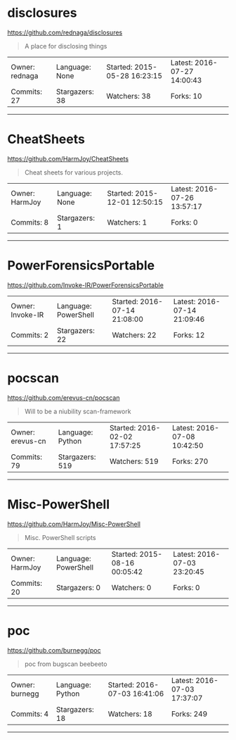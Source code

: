 # disclosures

https://github.com/rednaga/disclosures
<blockquote>
A place for disclosing things
</blockquote>

<table>
<tr><td>Owner: rednaga</td>
    <td>Language: None</td>
    <td>Started: 2015-05-28 16:23:15</td>
    <td>Latest: 2016-07-27 14:00:43</td></tr>
<tr><td>Commits: 27</td>
    <td>Stargazers: 38</td>
    <td>Watchers: 38</td>
    <td>Forks: 10</td></tr>
</table>

---

# CheatSheets

https://github.com/HarmJoy/CheatSheets
<blockquote>
Cheat sheets for various projects.
</blockquote>

<table>
<tr><td>Owner: HarmJoy</td>
    <td>Language: None</td>
    <td>Started: 2015-12-01 12:50:15</td>
    <td>Latest: 2016-07-26 13:57:17</td></tr>
<tr><td>Commits: 8</td>
    <td>Stargazers: 1</td>
    <td>Watchers: 1</td>
    <td>Forks: 0</td></tr>
</table>

---

# PowerForensicsPortable

https://github.com/Invoke-IR/PowerForensicsPortable
<blockquote>
<no description>
</blockquote>

<table>
<tr><td>Owner: Invoke-IR</td>
    <td>Language: PowerShell</td>
    <td>Started: 2016-07-14 21:08:00</td>
    <td>Latest: 2016-07-14 21:09:46</td></tr>
<tr><td>Commits: 2</td>
    <td>Stargazers: 22</td>
    <td>Watchers: 22</td>
    <td>Forks: 12</td></tr>
</table>

---

# pocscan

https://github.com/erevus-cn/pocscan
<blockquote>
Will to be a niubility scan-framework
</blockquote>

<table>
<tr><td>Owner: erevus-cn</td>
    <td>Language: Python</td>
    <td>Started: 2016-02-02 17:57:25</td>
    <td>Latest: 2016-07-08 10:42:50</td></tr>
<tr><td>Commits: 79</td>
    <td>Stargazers: 519</td>
    <td>Watchers: 519</td>
    <td>Forks: 270</td></tr>
</table>

---

# Misc-PowerShell

https://github.com/HarmJoy/Misc-PowerShell
<blockquote>
Misc. PowerShell scripts
</blockquote>

<table>
<tr><td>Owner: HarmJoy</td>
    <td>Language: PowerShell</td>
    <td>Started: 2015-08-16 00:05:42</td>
    <td>Latest: 2016-07-03 23:20:45</td></tr>
<tr><td>Commits: 20</td>
    <td>Stargazers: 0</td>
    <td>Watchers: 0</td>
    <td>Forks: 0</td></tr>
</table>

---

# poc

https://github.com/burnegg/poc
<blockquote>
poc from bugscan beebeeto
</blockquote>

<table>
<tr><td>Owner: burnegg</td>
    <td>Language: Python</td>
    <td>Started: 2016-07-03 16:41:06</td>
    <td>Latest: 2016-07-03 17:37:07</td></tr>
<tr><td>Commits: 4</td>
    <td>Stargazers: 18</td>
    <td>Watchers: 18</td>
    <td>Forks: 249</td></tr>
</table>

---

